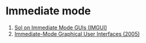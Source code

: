 # Immediate mode

1. [Sol on Immediate Mode GUIs (IMGUI)](http://sol.gfxile.net/imgui/)
1. [Immediate-Mode Graphical User Interfaces (2005)](https://caseymuratori.com/blog_0001)

